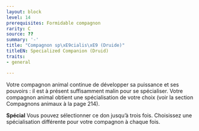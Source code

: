 ```yaml
---
layout: block
level: 14
prerequisites: Formidable compagnon
rarity: C
source: ??
summary: '-'
title: "Compagnon sp\xE9cialis\xE9 (Druide)"
titleEN: Specialized Companion (Druid)
traits:
- general

---
```


<p>Votre compagnon animal continue de développer sa puissance et ses pouvoirs : il est à présent suffisamment malin pour se spécialiser. Votre compagnon animal obtient une spécialisation de votre choix (voir la section Compagnons animaux à la page 214).</p>
<p><strong>Spécial</strong> Vous pouvez sélectionner ce don jusqu’à trois fois. Choisissez une spécialisation différente pour votre compagnon à chaque fois.</p>